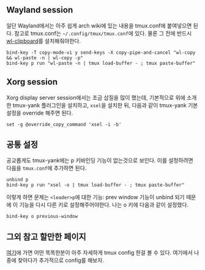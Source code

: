 ## Wayland session
일단 Wayland에서는 아주 쉽게 arch wiki에 있는 내용을 tmux.conf에 붙여넣으면 된다.
참고로 tmux.conf는 `~/.config/tmux/tmux.conf`에 있다.
물론 그 전에 반드시 [wl-clipboard](https://archlinux.org/packages/?name=wl-clipboard)를 설치해줘야한다.
```
bind-key -T copy-mode-vi y send-keys -X copy-pipe-and-cancel "wl-copy && wl-paste -n | wl-copy -p"
bind-key p run "wl-paste -n | tmux load-buffer - ; tmux paste-buffer"
```
## Xorg session
Xorg display server session에서는 조금 삽질을 많이 했는데, 기본적으로 위에 소개한 tmux-yank 플러그인을 설치하고, `xsel`을 설치한 뒤, 다음과 같이 tmux-yank 기본 설정을 override 해주면 된다.
```
set -g @override_copy_command 'xsel -i -b'
```
## 공통 설정
공교롭게도 tmux-yank에는 p 키바인딩 기능이 없는것으로 보인다.
이를 설정하려면 다음을 `tmux.conf`에 추가하면 된다.
```
unbind p
bind-key p run "xsel -o | tmux load-buffer - ; tmux paste-buffer"
```
이렇게 하면 문제는 `<leader>p`에 대한 기능: prev window 기능이 unbind 되기 때문에 이 기능을 다시 다른 키로 설정해주어야한다. 나는 o 키에 다음과 같이 설정했다.
```
bind-key o previous-window
```
## 그외 참고 할만한 페이지
[여기](https://madforfamily.com/post/%EB%82%B4%EA%B0%80-%EB%A6%AC%EB%88%85%EC%8A%A4%EB%A5%BC-%EC%8D%A8%EC%95%BC%EB%A7%8C-%ED%95%98%EB%8A%94-%EC%9D%B4%EC%9C%A0-3-tmux.html)에 가면 어떤 똑똑한분이 아주 자세하게 tmux config 한걸 볼 수 있다. 여기에서 나중에 찾아다가 추가적으로 config를 해보자.
